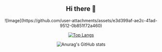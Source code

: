 <h2 align="center">Hi there 👋</h2>

<!--
**gitaehee/gitaehee** is a ✨ _special_ ✨ repository because its `README.md` (this file) appears on your GitHub profile.

Here are some ideas to get you started:

- 🔭 I’m currently working on ...
- 🌱 I’m currently learning ...
- 👯 I’m looking to collaborate on ...
- 🤔 I’m looking for help with ...
- 💬 Ask me about ...
- 📫 How to reach me: ...
- 😄 Pronouns: ...
- ⚡ Fun fact: ...
-->

<div align="center">
![Image](https://github.com/user-attachments/assets/e3d399af-ae2c-41ad-9512-0b851f72a460)

[![Top Langs](https://github-readme-stats.vercel.app/api/top-langs/?username=delay-100&layout=compact)](https://github.com/gitaehee/github-readme-stats)

![Anurag's GitHub stats](https://github-readme-stats.vercel.app/api?username=gitaehee&show_icons=true&theme=radical)
</div>
